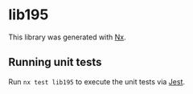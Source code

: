 # lib195

This library was generated with [Nx](https://nx.dev).

## Running unit tests

Run `nx test lib195` to execute the unit tests via [Jest](https://jestjs.io).
